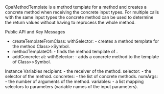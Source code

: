 CpaMethodTemplate is a method template for a method and creates a concrete
method when receiving the concrete input types. For multiple calls with the
same input types the concrete method can be used to determine the return values
without having to reprocess the whole method.

Public API and Key Messages
  - createTemplateFromClass: <Class> withSelector: <Symbol> - creates a method
      template for the method Class>>Symbol.
  - methodTemplateOf: <Method> - finds the method template of <Method>.
  - addConcrete: <CpaConcreteMethod> at: <Class> withSelector: <Symbol> - adds
      a concrete method to the template of Class>>Symbol.

Instance Variables
  recipient: <Class> - the receiver of the method.
  selector: <Symbol> - the selector of the method.
  concretes: <Set> - the list of concrete methods.
  numArgs: <SmallInteger> - the number of arguments of the method.
  variables: <Dictionary> - a list mapping selectors to parameters (variable
    names of the input parameters).